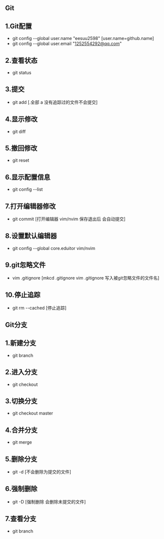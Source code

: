 ## Git
## 1.Git配置
+ git config --global user.name "eesuu2598"   [user.name=github.name]
+ git config --global user.email "1252554292@qq.com"
## 2.查看状态
+ git status
## 3.提交
+ git add <filename>   [.全部 a 没有追踪过的文件不会提交]
## 4.显示修改
+ git diff       
## 5.撤回修改
+ git reset  
## 6.显示配置信息
+ git config --list
## 7.打开编辑器修改
+ git commit <enter>   [打开编辑器 vim/nvim 保存退出后 会自动提交]
## 8.设置默认编辑器
+ git config --global core.eduitor vim/nvim
## 9.git忽略文件
+ vim .gitignore       [mkcd .gitignore  vim .gitignore 写入被git忽略文件的文件名]
## 10.停止追踪
+ git rm --cached <filename>  [停止追踪]

## Git分支
## 1.新建分支
+ git branch <branchname>    
## 2.进入分支
+ git checkout <branch>
## 3.切换分支
+ git checkout master
## 4.合并分支
+ git merge <filename>
## 5.删除分支
+ git -d <filename>              [不会删除为提交的文件]
## 6.强制删除
+ git -D <filename>              [强制删除 会删除未提交的文件]
## 7.查看分支
+ git branch

